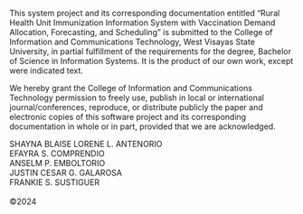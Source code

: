 This system project and its corresponding documentation entitled “Rural Health Unit Immunization Information System with Vaccination Demand Allocation, Forecasting, and Scheduling” is submitted to the College of Information and Communications Technology, West Visayas State University, in partial fulfillment of the requirements for the degree, Bachelor of Science in Information Systems. It is the product of our own work, except were indicated text.

We hereby grant the College of Information and Communications Technology permission to freely use, publish in local or international journal/conferences, reproduce, or distribute publicly the paper and electronic copies of this software project and its corresponding documentation in whole or in part, provided that we are acknowledged.


SHAYNA BLAISE LORENE L. ANTENORIO<br>
EFAYRA S. COMPRENDIO<br>
ANSELM P. EMBOLTORIO<br>
JUSTIN CESAR G. GALAROSA<br>
FRANKIE S. SUSTIGUER<br>
<br>
&copy;2024
